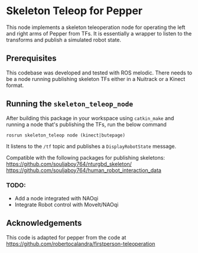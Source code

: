 # Skeleton Teleop for Pepper
This node implements a skeleton teleoperation node for operating the left and right arms of Pepper from TFs. It is essentially a wrapper to listen to the transforms and publish a simulated robot state.

## Prerequisites
This codebase was developed and tested with ROS melodic. There needs to be a node running publishing skeleton TFs either in a Nuitrack or a Kinect format.

## Running the `skeleton_teleop_node`
After building this package in your workspace using `catkin_make` and running a node that's publishing the TFs, run the below command
```
rosrun skeleton_teleop node (kinect|butepage)
```
It listens to the `/tf` topic and publishes a `DisplayRobotState` message.

Compatible with the following packages for publishing skeletons:
https://github.com/souljaboy764/nturgbd_skeleton/
https://github.com/souljaboy764/human_robot_interaction_data

### TODO:
- Add a node integrated with NAOqi
- Integrate Robot control with MoveIt/NAOqi

## Acknowledgements
This code is adapted for pepper from the code at https://github.com/robertocalandra/firstperson-teleoperation